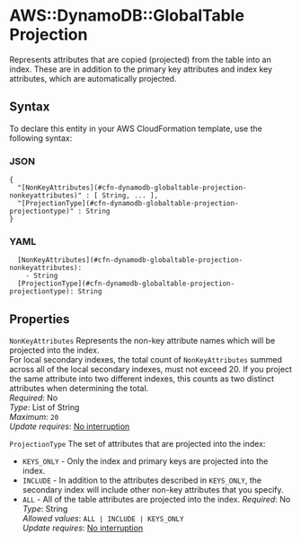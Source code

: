 # AWS::DynamoDB::GlobalTable Projection<a name="aws-properties-dynamodb-globaltable-projection"></a>

Represents attributes that are copied \(projected\) from the table into an index\. These are in addition to the primary key attributes and index key attributes, which are automatically projected\.

## Syntax<a name="aws-properties-dynamodb-globaltable-projection-syntax"></a>

To declare this entity in your AWS CloudFormation template, use the following syntax:

### JSON<a name="aws-properties-dynamodb-globaltable-projection-syntax.json"></a>

```
{
  "[NonKeyAttributes](#cfn-dynamodb-globaltable-projection-nonkeyattributes)" : [ String, ... ],
  "[ProjectionType](#cfn-dynamodb-globaltable-projection-projectiontype)" : String
}
```

### YAML<a name="aws-properties-dynamodb-globaltable-projection-syntax.yaml"></a>

```
  [NonKeyAttributes](#cfn-dynamodb-globaltable-projection-nonkeyattributes): 
    - String
  [ProjectionType](#cfn-dynamodb-globaltable-projection-projectiontype): String
```

## Properties<a name="aws-properties-dynamodb-globaltable-projection-properties"></a>

`NonKeyAttributes`  <a name="cfn-dynamodb-globaltable-projection-nonkeyattributes"></a>
Represents the non\-key attribute names which will be projected into the index\.  
For local secondary indexes, the total count of `NonKeyAttributes` summed across all of the local secondary indexes, must not exceed 20\. If you project the same attribute into two different indexes, this counts as two distinct attributes when determining the total\.  
*Required*: No  
*Type*: List of String  
*Maximum*: `20`  
*Update requires*: [No interruption](https://docs.aws.amazon.com/AWSCloudFormation/latest/UserGuide/using-cfn-updating-stacks-update-behaviors.html#update-no-interrupt)

`ProjectionType`  <a name="cfn-dynamodb-globaltable-projection-projectiontype"></a>
The set of attributes that are projected into the index:  
+  `KEYS_ONLY` \- Only the index and primary keys are projected into the index\.
+  `INCLUDE` \- In addition to the attributes described in `KEYS_ONLY`, the secondary index will include other non\-key attributes that you specify\.
+  `ALL` \- All of the table attributes are projected into the index\.
*Required*: No  
*Type*: String  
*Allowed values*: `ALL | INCLUDE | KEYS_ONLY`  
*Update requires*: [No interruption](https://docs.aws.amazon.com/AWSCloudFormation/latest/UserGuide/using-cfn-updating-stacks-update-behaviors.html#update-no-interrupt)